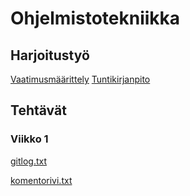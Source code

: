  # Ohjelmistotekniikka

 ## Harjoitustyö

 [Vaatimusmäärittely](https://github.com/BorisVer/ot-harjoitustyo/blob/master/dokumentaatio/vaatimusmaarittely.md)
 [Tuntikirjanpito](https://github.com/BorisVer/ot-harjoitustyo/blob/master/dokumentaatio/tuntikirjanpito.md)
 
 ## Tehtävät

 ### Viikko 1

 [gitlog.txt](https://github.com/BorisVer/ot-harjoitustyo/blob/master/laskarit/viikko1/gitlog.txt)
 
 [komentorivi.txt](https://github.com/BorisVer/ot-harjoitustyo/blob/master/laskarit/viikko1/komentorivi.txt)

